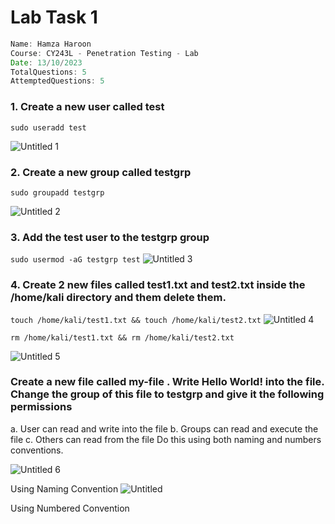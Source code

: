 # Lab Task 1

```jsx
Name: Hamza Haroon
Course: CY243L - Penetration Testing - Lab
Date: 13/10/2023
TotalQuestions: 5
AttemptedQuestions: 5
```

### 1. Create a new user called test

`sudo useradd test`

![Untitled 1](https://github.com/thegr1ffyn/CY243-L/assets/95119705/36028f1e-dd4b-4826-87f0-146587cede17)

### 2. Create a new group called testgrp

`sudo groupadd testgrp`

![Untitled 2](https://github.com/thegr1ffyn/CY243-L/assets/95119705/77e874f1-0530-4137-88ee-96da93d37d86)

### 3. Add the test user to the testgrp group

`sudo usermod -aG testgrp test`
![Untitled 3](https://github.com/thegr1ffyn/CY243-L/assets/95119705/59a416c9-9672-4037-a879-9f32ee0b13d6)


### 4. Create 2 new files called test1.txt and test2.txt inside the /home/kali directory and them delete them.

`touch /home/kali/test1.txt && touch /home/kali/test2.txt`
![Untitled 4](https://github.com/thegr1ffyn/CY243-L/assets/95119705/2b380d2c-e499-40c9-84fc-e6c987ae9479)


`rm /home/kali/test1.txt && rm /home/kali/test2.txt`

![Untitled 5](https://github.com/thegr1ffyn/CY243-L/assets/95119705/578d4a40-a448-43bb-9270-f01335f6bbda)

### Create a new file called my-file . Write Hello World! into the file. Change the group of this file to testgrp and give it the following permissions

a. User can read and write into the file
b. Groups can read and execute the file
c. Others can read from the file
Do this using both naming and numbers conventions.

![Untitled 6](https://github.com/thegr1ffyn/CY243-L/assets/95119705/25188934-aabd-47b1-b5df-5c15da6dff44)

Using Naming Convention
![Untitled](https://github.com/thegr1ffyn/CY243-L/assets/95119705/f08de45e-a78f-4362-8674-76626d05308e)

Using Numbered Convention
